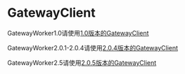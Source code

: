 # GatewayClient

GatewayWorker1.0请使用[1.0版本的GatewayClient](https://github.com/walkor/GatewayClient/releases/tag/v1.0)

GatewayWorker2.0.1-2.0.4请使用[2.0.4版本的GatewayClient](https://github.com/walkor/GatewayClient/releases/tag/v2.0.4)

GatewayWorker2.5请使用[2.0.5版本的GatewayClient](https://github.com/walkor/GatewayClient/releases/tag/v2.0.5)
